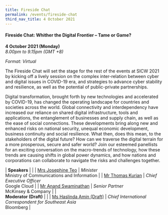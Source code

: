 ```yaml
---
title: Fireside Chat
permalink: /events/fireside-chat
third_nav_title: 4 October 2021
---
```

#### **Fireside Chat: Whither the Digital Frontier – Tame or Game?**

**4 October 2021 (Monday)**  
*8.00pm to 9.15pm (GMT +8)*

*Format: Virtual*

The Fireside Chat will set the stage for the rest of the events at SICW 2021 by kicking off a lively session on the complex inter-relation between cyber and digital issues in COVID-19 era, and strategies to advance cyber stability and resilience, as well as the potential of public-private partnerships.

Digital transformation, brought forth by new technologies and accelerated by COVID-19, has changed the operating landscape for countries and societies across the world. Global connectivity and interdependency have increased our reliance on shared digital infrastructure, tools and applications, the entanglement of businesses and supply chain, as well as the ease of social connections. These developments bring along new and enhanced risks on national security, unequal economic development, business continuity and social resilience. What then, does this mean, to the stakeholders of the digital future? How can we traverse the digital terrain for a more prosperous, secure and safer world? Join our esteemed panellists for an exciting conversation on the macro-trends of technology, how these trends are causing shifts in global power dynamics, and how nations and corporations can collaborate to navigate the risks and challenges together.

| **Speakers**    |                                                              |
| [Mrs Josephine Teo](/speaker-josephine-teo)     | *Minister*<br>Ministry of Communications and Information      |
| [Mr Thomas Kurian](/speaker-thomas-kurian)  | *Chief Executive Officer*<br>Google Cloud                  |
| [Mr Anand Swaminathan](/speaker-anand-s)  | *Senior Partner*<br>McKinsey & Company                  |
| <br> **Moderator (Draft)**          |                                                              |
| [Ms Haslinda Amin (Draft)](/moderator-haslinda-amin)  | *Chief International Correspondent for Southeast Asia*<br>Bloomberg                  |